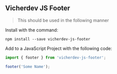 ## Vicherdev JS Footer

> This should be used in the following manner

Install with the command:

```
npm install --save vicherdev-js-footer
```

Add to a JavaScript Project with the following code:

```javascript
import { footer } from 'vicherdev-js-footer';

footer('Some Name');
```